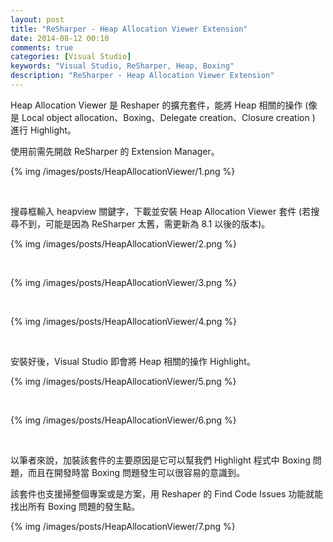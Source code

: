 ```yaml
---
layout: post
title: "ReSharper - Heap Allocation Viewer Extension"
date: 2014-08-12 00:10
comments: true
categories: [Visual Studio]
keywords: "Visual Studio, ReSharper, Heap, Boxing"
description: "ReSharper - Heap Allocation Viewer Extension"
---
```


Heap Allocation Viewer 是 Reshaper 的擴充套件，能將 Heap 相關的操作 (像是 Local object allocation、Boxing、Delegate creation、Closure creation ) 進行 Highlight。  

<!-- More -->

使用前需先開啟 ReSharper 的 Extension Manager。  

{% img /images/posts/HeapAllocationViewer/1.png %}

<br/>


搜尋框輸入 heapview 關鍵字，下載並安裝 Heap Allocation Viewer 套件 (若搜尋不到，可能是因為 ReSharper 太舊，需更新為 8.1 以後的版本)。  

{% img /images/posts/HeapAllocationViewer/2.png %}

<br/>

{% img /images/posts/HeapAllocationViewer/3.png %}

<br/>

{% img /images/posts/HeapAllocationViewer/4.png %}

<br/>


安裝好後，Visual Studio 即會將 Heap 相關的操作 Highlight。  

{% img /images/posts/HeapAllocationViewer/5.png %}

<br/>

{% img /images/posts/HeapAllocationViewer/6.png %}

<br/>

以筆者來說，加裝該套件的主要原因是它可以幫我們 Highlight 程式中 Boxing 問題，而且在開發時當 Boxing 問題發生可以很容易的意識到。  

該套件也支援掃整個專案或是方案，用 Reshaper 的 Find Code Issues 功能就能找出所有 Boxing 問題的發生點。 

{% img /images/posts/HeapAllocationViewer/7.png %}
